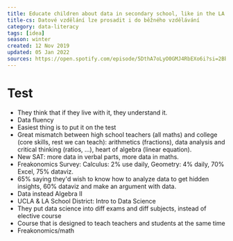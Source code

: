 ```yaml
---
title: Educate children about data in secondary school, like in the LA School District
title-cs: Datové vzdělání lze prosadit i do běžného vzdělávání
category: data-literacy
tags: [idea]
season: winter
created: 12 Nov 2019
updated: 05 Jan 2022
sources: https://open.spotify.com/episode/5DthA7oLyO0GMJ4RbEXo6i?si=2Bbx3K1OQy6cGglwcS50qg
---
```


# Test
* They think that if they live with it, they understand it.
* Data fluency
* Easiest thing is to put it on the test
* Great mismatch between high school teachers (all maths) and college (core skills, rest we can teach): arithmetics (fractions), data analysis and critical thinking (ratios, ...), heart of algebra (linear equation).
* New SAT: more data in verbal parts, more data in maths.
* Freakonomics Survey: Calculus: 2% use daily, Geometry: 4% daily, 70% Excel, 75% dataviz.
* 65% saying they'd wish to know how to analyze data to get hidden insights, 60% dataviz and make an argument with data.
* Data instead Algebra II
* UCLA & LA School District: Intro to Data Science
* They put data science into diff exams and diff subjects, instead of elective course
* Course that is designed to teach teachers and students at the same time
* Freakonomics/math
